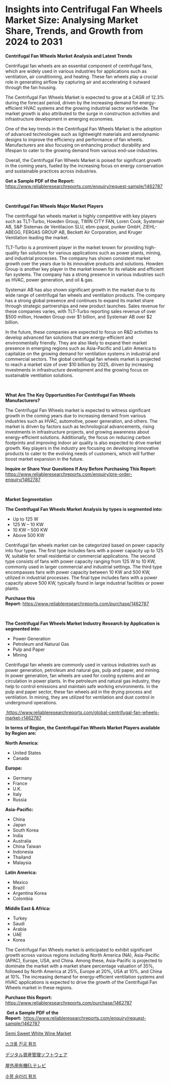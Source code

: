 <p><h1>Insights into Centrifugal Fan Wheels Market Size: Analysing Market Share, Trends, and Growth from 2024 to 2031</h1></p><p><strong>Centrifugal Fan Wheels Market Analysis and Latest Trends</strong></p>
<p><p>Centrifugal fan wheels are an essential component of centrifugal fans, which are widely used in various industries for applications such as ventilation, air conditioning, and heating. These fan wheels play a crucial role in generating airflow by capturing air and accelerating it outward through the fan housing.</p><p>The Centrifugal Fan Wheels Market is expected to grow at a CAGR of 12.3% during the forecast period, driven by the increasing demand for energy-efficient HVAC systems and the growing industrial sector worldwide. The market growth is also attributed to the surge in construction activities and infrastructure development in emerging economies.</p><p>One of the key trends in the Centrifugal Fan Wheels Market is the adoption of advanced technologies such as lightweight materials and aerodynamic designs to improve the efficiency and performance of fan wheels. Manufacturers are also focusing on enhancing product durability and lifespan to cater to the growing demand from various end-use industries.</p><p>Overall, the Centrifugal Fan Wheels Market is poised for significant growth in the coming years, fueled by the increasing focus on energy conservation and sustainable practices across industries.</p></p>
<p><strong>Get a Sample PDF of the Report:&nbsp;</strong> <a href="https://www.reliableresearchreports.com/enquiry/request-sample/1462787">https://www.reliableresearchreports.com/enquiry/request-sample/1462787</a></p>
<p>&nbsp;</p>
<p><strong>Centrifugal Fan Wheels Major Market Players</strong></p>
<p><p>The centrifugal fan wheels market is highly competitive with key players such as TLT-Turbo, Howden Group, TWIN CITY FAN, Loren Cook, Systemair AB, S&P Sistemas de Ventilacion SLU, ebm-papst, punker GmbH, ZIEHL-ABEGG, FERGAS GROUP AB, Beckett Air Corporation, and Kruger Ventilation leading the market.</p><p>TLT-Turbo is a prominent player in the market known for providing high-quality fan solutions for various applications such as power plants, mining, and industrial processes. The company has shown consistent market growth over the years due to its innovative products and solutions. Howden Group is another key player in the market known for its reliable and efficient fan systems. The company has a strong presence in various industries such as HVAC, power generation, and oil & gas.</p><p>Systemair AB has also shown significant growth in the market due to its wide range of centrifugal fan wheels and ventilation products. The company has a strong global presence and continues to expand its market share through strategic partnerships and new product launches. Sales revenue for these companies varies, with TLT-Turbo reporting sales revenue of over $500 million, Howden Group over $1 billion, and Systemair AB over $2 billion.</p><p>In the future, these companies are expected to focus on R&D activities to develop advanced fan solutions that are energy-efficient and environmentally friendly. They are also likely to expand their market presence in emerging regions such as Asia-Pacific and Latin America to capitalize on the growing demand for ventilation systems in industrial and commercial sectors. The global centrifugal fan wheels market is projected to reach a market size of over $10 billion by 2025, driven by increasing investments in infrastructure development and the growing focus on sustainable ventilation solutions.</p></p>
<p>&nbsp;</p>
<p><strong>What Are The Key Opportunities For Centrifugal Fan Wheels Manufacturers?</strong></p>
<p><p>The Centrifugal Fan Wheels market is expected to witness significant growth in the coming years due to increasing demand from various industries such as HVAC, automotive, power generation, and others. The market is driven by factors such as technological advancements, rising investments in infrastructure projects, and growing awareness about energy-efficient solutions. Additionally, the focus on reducing carbon footprints and improving indoor air quality is also expected to drive market growth. Key players in the industry are focusing on developing innovative products to cater to the evolving needs of customers, which will further boost market expansion in the future.</p></p>
<p><strong>Inquire or Share Your Questions If Any Before Purchasing This Report:</strong> <a href="https://www.reliableresearchreports.com/enquiry/pre-order-enquiry/1462787">https://www.reliableresearchreports.com/enquiry/pre-order-enquiry/1462787</a></p>
<p>&nbsp;</p>
<p><strong>Market Segmentation</strong></p>
<p><strong>The Centrifugal Fan Wheels Market Analysis by types is segmented into:</strong></p>
<p><ul><li>Up to 125 W</li><li>125 W – 10 KW</li><li>10 KW – 500 KW</li><li>Above 500 KW</li></ul></p>
<p><p>Centrifugal fan wheels market can be categorized based on power capacity into four types. The first type includes fans with a power capacity up to 125 W, suitable for small residential or commercial applications. The second type consists of fans with power capacity ranging from 125 W to 10 KW, commonly used in larger commercial and industrial settings. The third type encompasses fans with power capacity between 10 KW and 500 KW, utilized in industrial processes. The final type includes fans with a power capacity above 500 KW, typically found in large industrial facilities or power plants.</p></p>
<p><strong>Purchase this Report:&nbsp;</strong><a href="https://www.reliableresearchreports.com/purchase/1462787">https://www.reliableresearchreports.com/purchase/1462787</a></p>
<p>&nbsp;</p>
<p><strong>The Centrifugal Fan Wheels Market Industry Research by Application is segmented into:</strong></p>
<p><ul><li>Power Generation</li><li>Petroleum and Natural Gas</li><li>Pulp and Paper</li><li>Mining</li></ul></p>
<p><p>Centrifugal fan wheels are commonly used in various industries such as power generation, petroleum and natural gas, pulp and paper, and mining. In power generation, fan wheels are used for cooling systems and air circulation in power plants. In the petroleum and natural gas industry, they help to control emissions and maintain safe working environments. In the pulp and paper sector, these fan wheels aid in the drying process and ventilation. In mining, they are utilized for ventilation and dust control in underground operations.</p></p>
<p><a href="https://www.reliableresearchreports.com/global-centrifugal-fan-wheels-market-r1462787">&nbsp;https://www.reliableresearchreports.com/global-centrifugal-fan-wheels-market-r1462787</a></p>
<p><strong>In terms of Region, the Centrifugal Fan Wheels Market Players available by Region are:</strong></p>
<p>
    <p> <strong> North America: </strong>
        <ul>
            <li>United States</li>
            <li>Canada</li>
        </ul>
        </p> 
    <p> <strong> Europe: </strong>
        <ul>
            <li>Germany</li>
            <li>France</li>
            <li>U.K.</li>
            <li>Italy</li>
            <li>Russia</li>
        </ul>
        </p> 
    <p> <strong> Asia-Pacific: </strong>
        <ul>
            <li>China</li>
            <li>Japan</li>
            <li>South Korea</li>
            <li>India</li>
            <li>Australia</li>
            <li>China Taiwan</li>
            <li>Indonesia</li>
            <li>Thailand</li>
            <li>Malaysia</li>
        </ul>
        </p> 
    <p> <strong> Latin America: </strong>
        <ul>
            <li>Mexico</li>
            <li>Brazil</li>
            <li>Argentina Korea</li>
            <li>Colombia</li>
        </ul>
        </p> 
    <p> <strong> Middle East & Africa: </strong>
        <ul>
            <li>Turkey</li>
            <li>Saudi</li>
            <li>Arabia</li>
            <li>UAE</li>
            <li>Korea</li>
        </ul>
    </p>
    </p>
<p><p>The Centrifugal Fan Wheels market is anticipated to exhibit significant growth across various regions including North America (NA), Asia-Pacific (APAC), Europe, USA, and China. Among these, Asia-Pacific is projected to dominate the market with a market share percentage valuation of 35%, followed by North America at 25%, Europe at 20%, USA at 10%, and China at 10%. The increasing demand for energy-efficient ventilation systems and HVAC applications is expected to drive the growth of the Centrifugal Fan Wheels market in these regions.</p></p>
<p><strong>Purchase this Report: </strong><a href="https://www.reliableresearchreports.com/purchase/1462787">https://www.reliableresearchreports.com/purchase/1462787</a></p>
<p>&nbsp;<strong>Get a Sample PDF of the Report:&nbsp;&nbsp;</strong><a href="https://www.reliableresearchreports.com/enquiry/request-sample/1462787">https://www.reliableresearchreports.com/enquiry/request-sample/1462787</a></p>
<p><strong></strong></p>
<p><p><a href="https://www.linkedin.com/pulse/semi-sweet-white-wine-market-comprehensive-assessment-yblgc?trackingId=9TLvY%2FLyuIUNT5FU3lc8PQ%3D%3D">Semi Sweet White Wine Market</a></p><p><a href="https://medium.com/@jewelmohr02/%EC%8A%A4%ED%81%AC%EB%A1%A4-%EC%A7%84%EA%B3%B5-%ED%8E%8C%ED%94%84-%EC%8B%9C%EC%9E%A5-%EA%B7%9C%EB%AA%A8-%EC%8B%9C%EC%9E%A5-%EC%A0%84%EB%A7%9D-%EB%B0%8F-%EC%8B%9C%EC%9E%A5-%EC%98%88%EC%B8%A1-2024%EB%85%84%EB%B6%80%ED%84%B0-2031%EB%85%84-bc40f6204dad">스크롤 진공 펌프</a></p><p><a href="https://medium.com/@oliveyew35/%E3%83%87%E3%82%B8%E3%82%BF%E3%83%AB%E8%B3%87%E7%94%A3%E7%AE%A1%E7%90%86%E3%82%BD%E3%83%95%E3%83%88%E3%82%A6%E3%82%A7%E3%82%A2%E5%B8%82%E5%A0%B4-%E3%82%BF%E3%82%A4%E3%83%97-%E3%82%A2%E3%83%97%E3%83%AA%E3%82%B1%E3%83%BC%E3%82%B7%E3%83%A7%E3%83%B3-%E3%81%8A%E3%82%88%E3%81%B3%E5%9C%B0%E7%90%86%E3%81%AB%E3%82%88%E3%82%8B%E7%B7%8F%E5%90%88%E8%A9%95%E4%BE%A1-859b57475272">デジタル資産管理ソフトウェア</a></p><p><a href="https://github.com/bevdtkn4419963/Market-Research-Report-List-1/blob/main/247159330735.md">屋外用有機ELテレビ</a></p><p><a href="https://medium.com/@vallieemard2023/%EC%88%98%ED%8F%89-%EC%8A%AC%EB%9F%AC%EB%A6%AC-%ED%8E%8C%ED%94%84-%EC%8B%9C%EC%9E%A5-%EB%B6%84%EC%84%9D-%EA%B8%80%EB%A1%9C%EB%B2%8C-%EC%82%B0%EC%97%85-%EC%A0%84%EB%A7%9D-%EB%B0%8F-%EC%98%88%EC%B8%A1-2024-2031-1ab3279b8416">수평 슬러리 펌프</a></p></p>